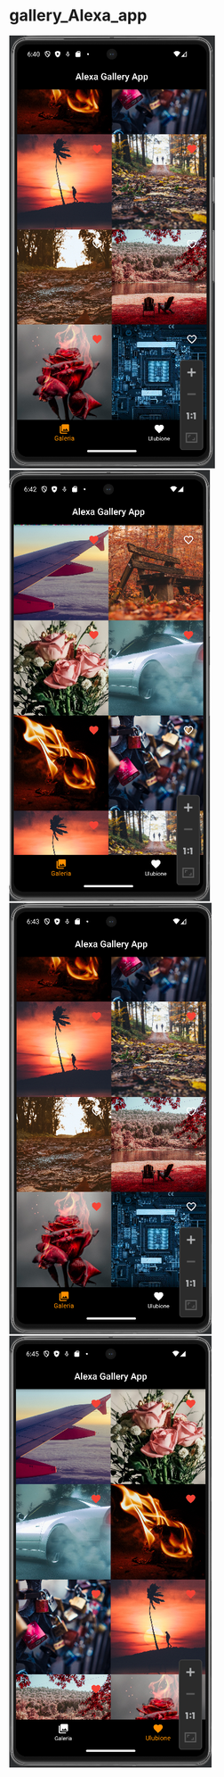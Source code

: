 # gallery_Alexa_app
<img src="screenShots/1.png">
<img src="screenShots/2.png">
<img src="screenShots/3.png">
<img src="screenShots/4.png">

